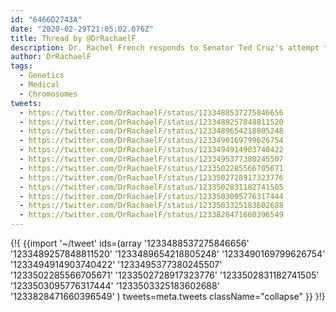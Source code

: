```yaml
---
id: "6466D2743A"
date: "2020-02-29T21:05:02.076Z"
title: Thread by @DrRachaelF
description: Dr. Rachel French responds to Senator Ted Cruz's attempt to neg AOC.
author: DrRachaelF
tags:
  - Genetics
  - Medical
  - Chromosomes
tweets:
  - https://twitter.com/DrRachaelF/status/1233488537275846656
  - https://twitter.com/DrRachaelF/status/1233489257848811520
  - https://twitter.com/DrRachaelF/status/1233489654218805248
  - https://twitter.com/DrRachaelF/status/1233490169799626754
  - https://twitter.com/DrRachaelF/status/1233494914903740422
  - https://twitter.com/DrRachaelF/status/1233495377380245507
  - https://twitter.com/DrRachaelF/status/1233502285566705671
  - https://twitter.com/DrRachaelF/status/1233502728917323776
  - https://twitter.com/DrRachaelF/status/1233502831182741505
  - https://twitter.com/DrRachaelF/status/1233503095776317444
  - https://twitter.com/DrRachaelF/status/1233503325183602688
  - https://twitter.com/DrRachaelF/status/1233828471660396549
---
```

{!{ {{import '~/tweet' ids=(array
  '1233488537275846656'
  '1233489257848811520'
  '1233489654218805248'
  '1233490169799626754'
  '1233494914903740422'
  '1233495377380245507'
  '1233502285566705671'
  '1233502728917323776'
  '1233502831182741505'
  '1233503095776317444'
  '1233503325183602688'
  '1233828471660396549'
) tweets=meta.tweets className="collapse" }} }!}
